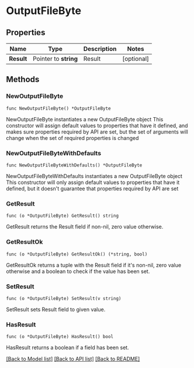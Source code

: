 # OutputFileByte

## Properties

Name | Type | Description | Notes
------------ | ------------- | ------------- | -------------
**Result** | Pointer to **string** | Result | [optional] 

## Methods

### NewOutputFileByte

`func NewOutputFileByte() *OutputFileByte`

NewOutputFileByte instantiates a new OutputFileByte object
This constructor will assign default values to properties that have it defined,
and makes sure properties required by API are set, but the set of arguments
will change when the set of required properties is changed

### NewOutputFileByteWithDefaults

`func NewOutputFileByteWithDefaults() *OutputFileByte`

NewOutputFileByteWithDefaults instantiates a new OutputFileByte object
This constructor will only assign default values to properties that have it defined,
but it doesn't guarantee that properties required by API are set

### GetResult

`func (o *OutputFileByte) GetResult() string`

GetResult returns the Result field if non-nil, zero value otherwise.

### GetResultOk

`func (o *OutputFileByte) GetResultOk() (*string, bool)`

GetResultOk returns a tuple with the Result field if it's non-nil, zero value otherwise
and a boolean to check if the value has been set.

### SetResult

`func (o *OutputFileByte) SetResult(v string)`

SetResult sets Result field to given value.

### HasResult

`func (o *OutputFileByte) HasResult() bool`

HasResult returns a boolean if a field has been set.


[[Back to Model list]](../README.md#documentation-for-models) [[Back to API list]](../README.md#documentation-for-api-endpoints) [[Back to README]](../README.md)


